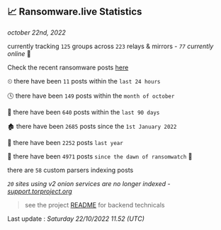 
## 📈 Ransomware.live Statistics
_october 22nd, 2022_

currently tracking `125` groups across `223` relays & mirrors - _`77` currently online_ 📡

Check the recent ransomware posts [here](https://www.ransomware.live/#/recentposts)


⏲ there have been `11` posts within the `last 24 hours`

🕓 there have been `149` posts within the `month of october`

📅 there have been `640` posts within the `last 90 days`

🏚 there have been `2685` posts since the `1st January 2022`

🚀 there have been `2252` posts `last year`

🦕 there have been `4971` posts `since the dawn of ransomwatch` 🐣

there are `58` custom parsers indexing posts

_`20` sites using v2 onion services are no longer indexed - [support.torproject.org](https://support.torproject.org/onionservices/v2-deprecation/)_

> see the project [README](https://github.com/jmousqueton/ransomwatch#readme) for backend technicals



Last update : _Saturday 22/10/2022 11.52 (UTC)_

